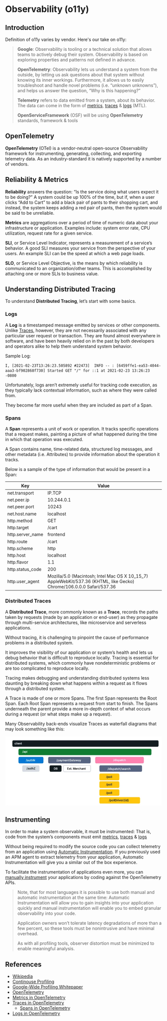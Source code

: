 # Observability (o11y)

## Introduction

Definition of o11y varies by vendor. Here's our take on o11y:

> **Google**: Observability is tooling or a technical solution that allows teams to actively debug their system. Observability is based on exploring properties and patterns not defined in advance.
>
> **OpenTelemetry**: Observability lets us understand a system from the outside, by letting us ask questions about that system without knowing its inner workings. Furthermore, it allows us to easily troubleshoot and handle novel problems (i.e. “unknown unknowns”), and helps us answer the question, “Why is this happening?”
>
> **Telemetry** refers to data emitted from a system, about its behavior. The data can come in the form of [metrics](#reliability--metrics), [traces](#distributed-traces) & [logs](#logs) (MTL).
>
> **OpenServiceFramework** (OSF) will be using **OpenTelemetry** standards, framework & tools

## OpenTelemetry

**OpenTelemetry** (OTel) is a vendor-neutral open-source Observability framework for instrumenting, generating, collecting, and exporting telemetry data. As an industry-standard it is natively supported by a number of vendors.

## Reliability & Metrics

**Reliability** answers the question: “Is the service doing what users expect it to be doing?” A system could be up 100% of the time, but if, when a user clicks “Add to Cart” to add a black pair of pants to their shopping cart, and instead, the system keeps adding a red pair of pants, then the system would be said to be unreliable.

**Metrics** are aggregations over a period of time of numeric data about your infrastructure or application. Examples include: system error rate, CPU utilization, request rate for a given service.

**SLI**, or Service Level Indicator, represents a measurement of a service’s behavior. A good SLI measures your service from the perspective of your users. An example SLI can be the speed at which a web page loads.

**SLO**, or Service Level Objective, is the means by which reliability is communicated to an organization/other teams. This is accomplished by attaching one or more SLIs to business value.

## Understanding Distributed Tracing

To understand **Distributed Tracing**, let’s start with some basics.

### Logs

A **Log** is a timestamped message emitted by services or other components. Unlike [Traces](#distributed-traces), however, they are not necessarily associated with any particular user request or transaction. They are found almost everywhere in software, and have been heavily relied on in the past by both developers and operators alike to help them understand system behavior.

Sample Log:

```text
I, [2021-02-23T13:26:23.505892 #22473]  INFO -- : [6459ffe1-ea53-4044-aaa3-bf902868f730] Started GET "/" for ::1 at 2021-02-23 13:26:23 -0800
```

Unfortunately, logs aren’t extremely useful for tracking code execution, as they typically lack contextual information, such as where they were called from.

They become far more useful when they are included as part of a Span.

### Spans

A **Span** represents a unit of work or operation. It tracks specific operations that a request makes, painting a picture of what happened during the time in which that operation was executed.

A Span contains name, time-related data, structured log messages, and other metadata (i.e. Attributes) to provide information about the operation it tracks.

Below is a sample of the type of information that would be present in a Span:

| Key | Value |
|-----|-------|
| net.transport | IP.TCP |
| net.peer.ip | 10.244.0.1 |
| net.peer.port | 10243 |
| net.host.name | localhost |
| http.method | GET |
| http.target | /cart |
| http.server_name | frontend |
| http.route | /cart |
| http.scheme | http |
| http.host | localhost |
| http.flavor | 1.1 |
| http.status_code | 200 |
| http.user_agent | Mozilla/5.0 (Macintosh; Intel Mac OS X 10_15_7) AppleWebKit/537.36 (KHTML, like Gecko) Chrome/106.0.0.0 Safari/537.36 |

### Distributed Traces

A **Distributed Trace**, more commonly known as a **Trace**, records the paths taken by requests (made by an application or end-user) as they propagate through multi-service architectures, like microservice and serverless applications.

Without tracing, it is challenging to pinpoint the cause of performance problems in a distributed system.

It improves the visibility of our application or system’s health and lets us debug behavior that is difficult to reproduce locally. Tracing is essential for distributed systems, which commonly have nondeterministic problems or are too complicated to reproduce locally.

Tracing makes debugging and understanding distributed systems less daunting by breaking down what happens within a request as it flows through a distributed system.

A Trace is made of one or more Spans. The first Span represents the Root Span. Each Root Span represents a request from start to finish. The Spans underneath the parent provide a more in-depth context of what occurs during a request (or what steps make up a request).

Many Observability back-ends visualize Traces as waterfall diagrams that may look something like this:

![Distributed Traces](waterfall_trace.png)

## Instrumenting

In order to make a system observable, it must be instrumented: That is, code from the system’s components must emit [metrics](#reliability--metrics), [traces](#distributed-traces) & [logs](#logs)

Without being required to modify the source code you can collect telemetry from an application using [Automatic Instrumentation](https://opentelemetry.io/docs/reference/specification/glossary/#automatic-instrumentation). If you previously used an APM agent to extract telemetry from your application, Automatic Instrumentation will give you a similar out of the box experience.

To facilitate the instrumentation of applications even more, you can [manually instrument](https://opentelemetry.io/docs/reference/specification/glossary/#manual-instrumentation) your applications by coding against the OpenTelemetry APIs.

> Note, that for most languages it is possible to use both manual and automatic instrumentation at the same time: Automatic Instrumentation will allow you to gain insights into your application quickly and manual instrumentation will enable you to embed granular observability into your code.
>
> Application owners won’t tolerate latency degradations of more than a few percent, so these tools must be nonintrusive and have minimal overhead.
>
> As with all profiling tools, observer distortion must be minimized to enable meaningful analysis.

## References

- [Wikipedia](https://en.wikipedia.org/wiki/Software_observability)
- [Continouse Profiling](https://www.cncf.io/blog/2022/05/31/what-is-continuous-profiling/)
- [Google-Wide Profiling Whitepaper](https://research.google/pubs/pub36575/)
- [OpenTelemetry](https://opentelemetry.io/docs/)
- [Metrics in OpenTelemetry](https://opentelemetry.io/docs/concepts/signals/metrics/)
- [Traces in OpenTelemetry](https://opentelemetry.io/docs/concepts/signals/traces/)
  - [Spans in OpenTelemetry](https://opentelemetry.io/docs/concepts/signals/traces/#spans-in-opentelemetry)
- [Logs in OpenTelemetry](https://opentelemetry.io/docs/concepts/signals/logs/)
